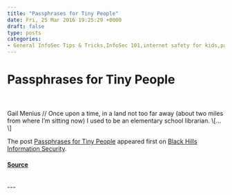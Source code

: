 ```yaml
---
title: "Passphrases for Tiny People"
date: Fri, 25 Mar 2016 19:25:29 +0000
draft: false
type: posts
categories: 
- General InfoSec Tips & Tricks,InfoSec 101,internet safety for kids,passphrase,passphrase for kids,passphrase lessons for kids,password lessons for kids,passwords,passwords for kids,teaching children about passwords,teaching kids about passwords,teaching kids internet safety,tiny people
---
```

# Passphrases for Tiny People

<br/>

<br/>
Gail Menius // Once upon a time, in a land not too far away (about two miles from where I’m sitting now) I used to be an elementary school librarian. \[…\]

The post [Passphrases for Tiny People](https://www.blackhillsinfosec.com/passphrases-for-tiny-people/) appeared first on [Black Hills Information Security](https://www.blackhillsinfosec.com).

#### [Source](https://www.blackhillsinfosec.com/passphrases-for-tiny-people/)

<br/>
---
